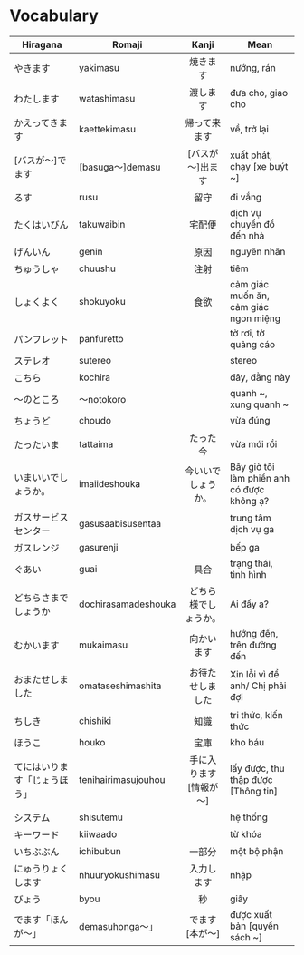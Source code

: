 # Vocabulary

|Hiragana   | Romaji | Kanji | Mean |
|-----------|--------|:-----:|------|
| やきます| yakimasu| 焼きます| nướng, rán
| わたします| watashimasu| 渡します| đưa cho, giao cho
| かえってきます| kaettekimasu| 帰って来ます| về, trở lại
| [バスが～]でます| [basuga～]demasu| [バスが～]出ます| xuất phát, chạy [xe buýt ~]
| るす| rusu| 留守| đi vắng
| たくはいびん| takuwaibin| 宅配便| dịch vụ chuyển đồ đến nhà
| げんいん| genin| 原因| nguyên nhân
| ちゅうしゃ| chuushu| 注射| tiêm
| しょくよく| shokuyoku| 食欲| cảm giác muốn ăn, cảm giác ngon miệng
| パンフレット| panfuretto| | tờ rơi, tờ quảng cáo
| ステレオ| sutereo| | stereo
| こちら| kochira| | đây, đằng này
| ～のところ| ～notokoro| | quanh ~, xung quanh ~
| ちょうど| choudo| | vừa đúng
| たったいま| tattaima| たった今| vừa mới rồi
| いまいいでしょうか。| imaiideshouka| 今いいでしょうか。| Bây giờ tôi làm phiền anh có được không ạ?
| ガスサービスセンター| gasusaabisusentaa| | trung tâm dịch vụ ga
| ガスレンジ| gasurenji| | bếp ga
| ぐあい| guai| 具合| trạng thái, tình hình
| どちらさまでしょうか| dochirasamadeshouka| どちら様でしょうか。| Ai đấy ạ?
| むかいます| mukaimasu| 向かいます| hướng đến, trên đường đến
| おまたせしました| omataseshimashita| お待たせしました| Xin lỗi vì để anh/ Chị phải đợi
| ちしき| chishiki| 知識| tri thức, kiến thức
| ほうこ| houko| 宝庫| kho báu
| てにはいります「じょうほう」| tenihairimasujouhou| 手に入ります[情報が～]| lấy được, thu thập được [Thông tin]
| システム| shisutemu| | hệ thống
| キーワード| kiiwaado| | từ khóa
| いちぶぶん| ichibubun| 一部分| một bộ phận
| にゅうりょくします| nhuuryokushimasu| 入力します | nhập
| びょう| byou| 秒| giây
| でます「ほんが～」| demasuhonga～」| でます[本が～]| được xuất bản [quyển sách ~]

